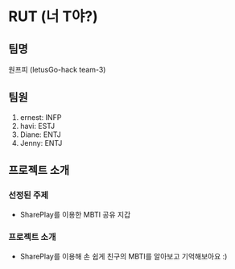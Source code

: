 # RUT (너 T야?)

## 팀명

원프피 (letusGo-hack team-3)

## 팀원

1. ernest: INFP
2. havi: ESTJ
3. Diane: ENTJ
4. Jenny: ENTJ

## 프로젝트 소개

### 선정된 주제

- SharePlay를 이용한 MBTI 공유 지갑

### 프로젝트 소개

- SharePlay를 이용해 손 쉽게 친구의 MBTI를 알아보고 기억해보아요 :)
